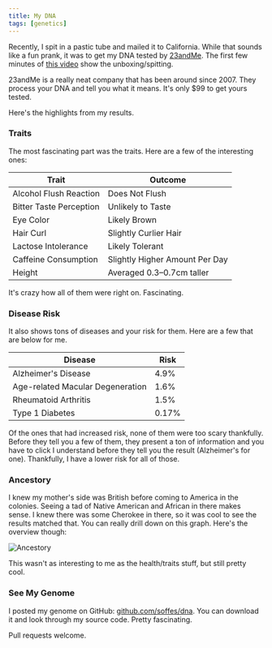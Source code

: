 ```yaml
---
title: My DNA
tags: [genetics]
---
```


Recently, I spit in a pastic tube and mailed it to California. While that sounds like a fun prank, it was to get my DNA tested by [23andMe](http://23andme.com). The first few minutes of [this video](http://refactor.tv/31) show the unboxing/spitting.

23andMe is a really neat company that has been around since 2007. They process your DNA and tell you what it means. It's only $99 to get yours tested.

Here's the highlights from my results.

### Traits

The most fascinating part was the traits. Here are a few of the interesting ones:

Trait                   | Outcome
------------------------|--------------------------------
Alcohol Flush Reaction  | Does Not Flush
Bitter Taste Perception | Unlikely to Taste
Eye Color               | Likely Brown
Hair Curl               | Slightly Curlier Hair
Lactose Intolerance     | Likely Tolerant
Caffeine Consumption    | Slightly Higher Amount Per Day
Height                  | Averaged 0.3–0.7cm taller

It's crazy how all of them were right on. Fascinating.


### Disease Risk

It also shows tons of diseases and your risk for them. Here are a few that are below for me.

Disease                          | Risk
---------------------------------|------
Alzheimer's Disease              | 4.9%
Age-related Macular Degeneration | 1.6%
Rheumatoid Arthritis             | 1.5%
Type 1 Diabetes                  | 0.17%

Of the ones that had increased risk, none of them were too scary thankfully. Before they tell you a few of them, they present a ton of information and you have to click I understand before they tell you the result (Alzheimer's for one). Thankfully, I have a lower risk for all of those.

### Ancestory

I knew my mother's side was British before coming to America in the colonies. Seeing a tad of Native American and African in there makes sense. I knew there was some Cherokee in there, so it was cool to see the results matched that. You can really drill down on this graph. Here's the overview though:

![Ancestory](http://assets.samsoff.es/posts/my-dna/ancestory.png)

This wasn't as interesting to me as the health/traits stuff, but still pretty cool.

### See My Genome

I posted my genome on GitHub: [github.com/soffes/dna](https://github.com/soffes/dna). You can download it and look through my source code. Pretty fascinating.

Pull requests welcome.
